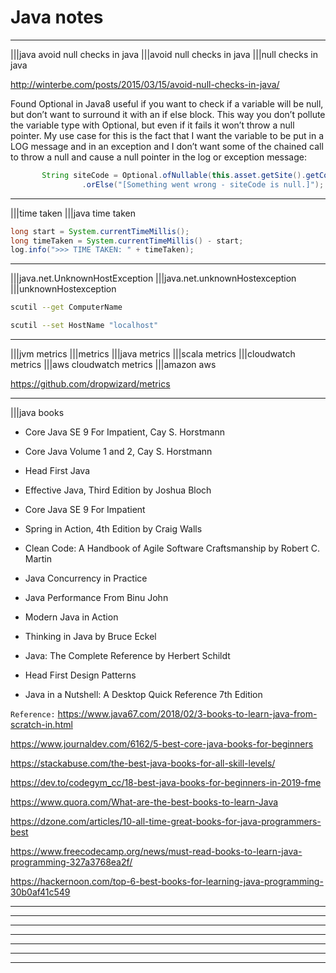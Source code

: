 # Java notes

----

|||java avoid null checks in java
|||avoid null checks in java
|||null checks in java

http://winterbe.com/posts/2015/03/15/avoid-null-checks-in-java/

Found Optional in Java8 useful if you want to check if a variable will be null, but don’t want to surround it with an if else block. This way you don’t pollute the variable type with Optional, but even if it fails it won’t throw a null pointer. My use case for this is the fact that I want the variable to be put in a LOG message and in an exception and I don’t want some of the chained call to throw a null and cause a null pointer in the log or exception message:

```java
       String siteCode = Optional.ofNullable(this.asset.getSite().getCode())
                .orElse("[Something went wrong - siteCode is null.]");
```

----

|||time taken
|||java time taken

```java
long start = System.currentTimeMillis(); 
long timeTaken = System.currentTimeMillis() - start; 
log.info(">>> TIME TAKEN: " + timeTaken);
```

----

|||java.net.UnknownHostException
|||java.net.unknownHostexception
|||unknownHostexception

```bash
scutil --get ComputerName

scutil --set HostName "localhost"
```

----

|||jvm metrics
|||metrics
|||java metrics
|||scala metrics
|||cloudwatch metrics
|||aws cloudwatch metrics
|||amazon aws

https://github.com/dropwizard/metrics

----

|||java books

- Core Java SE 9 For Impatient, Cay S. Horstmann

- Core Java Volume 1 and 2, Cay S. Horstmann

- Head First Java

- Effective Java, Third Edition by Joshua Bloch

- Core Java SE 9 For Impatient

- Spring in Action, 4th Edition by Craig Walls

- Clean Code: A Handbook of Agile Software Craftsmanship by Robert C. Martin

- Java Concurrency in Practice

- Java Performance From Binu John

- Modern Java in Action

- Thinking in Java by Bruce Eckel

- Java: The Complete Reference by Herbert Schildt

- Head First Design Patterns

- Java in a Nutshell: A Desktop Quick Reference 7th Edition

`Reference:`
https://www.java67.com/2018/02/3-books-to-learn-java-from-scratch-in.html

https://www.journaldev.com/6162/5-best-core-java-books-for-beginners

https://stackabuse.com/the-best-java-books-for-all-skill-levels/

https://dev.to/codegym_cc/18-best-java-books-for-beginners-in-2019-fme

https://www.quora.com/What-are-the-best-books-to-learn-Java

https://dzone.com/articles/10-all-time-great-books-for-java-programmers-best

https://www.freecodecamp.org/news/must-read-books-to-learn-java-programming-327a3768ea2f/

https://hackernoon.com/top-6-best-books-for-learning-java-programming-30b0af41c549

----
----
----
----
----
----
----

